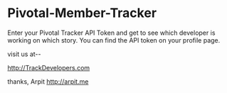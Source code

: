 Pivotal-Member-Tracker
======================

Enter your Pivotal Tracker API Token and get to see which developer is working on which story. You can find the API token on your profile page.

visit us at-- 

http://TrackDevelopers.com

thanks,
Arpit
http://arpit.me
